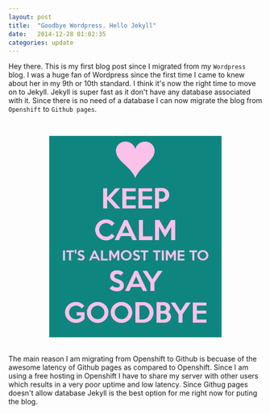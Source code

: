 ```yaml
---
layout: post
title:  "Goodbye Wordpress. Hello Jekyll"
date:   2014-12-28 01:02:35
categories: update
---
```


Hey there. This is my first blog post since I migrated from my `Wordpress` blog. I was a huge fan of Wordpress since the first time I came to knew about her in my 9th or 10th standard. I think it's now the right time to move on to Jekyll.  Jekyll is super fast as it don't have any database associated with it. Since there is no need of a database I can now migrate the blog from `Openshift` to `Github pages`.

<br><center><img src = "/images/goodbye.png" height = "400p"></center><br>	

The main reason I am migrating from Openshift to Github is becuase of the awesome latency of Github pages as compared to Openshift. Since I am using a free hosting in Openshift I have to share my server with other users which results in a very poor uptime and low latency. Since Githug pages doesn't allow database Jekyll is the best option for me right now for puting the blog. 
